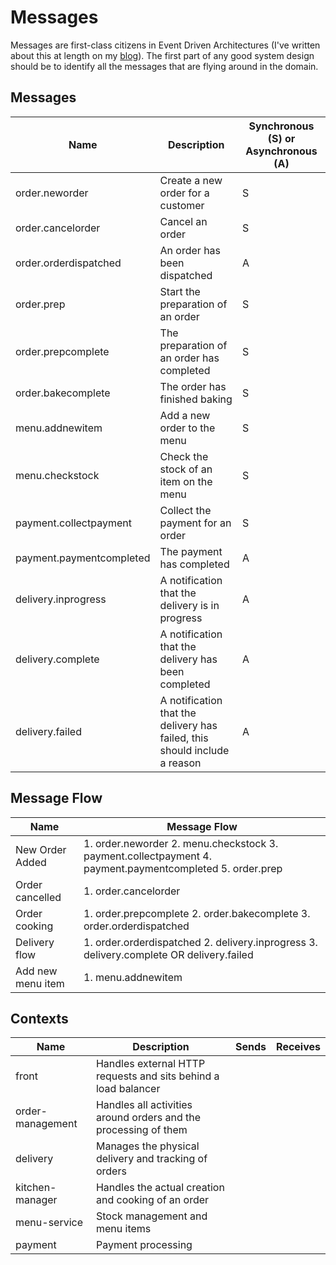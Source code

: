 # Messages

Messages are first-class citizens in Event Driven Architectures (I've written about this at length on my [blog](https://jameseastham.co.uk/posts/designing-a-distributed-system-3gf4)). The first part of any good system design should be to identify all the messages that are flying around in the domain.

## Messages

| Name | Description | Synchronous (S) or Asynchronous (A) |
|---|---|---|
| order.neworder | Create a new order for a customer | S | 
| order.cancelorder | Cancel an order | S | 
| order.orderdispatched | An order has been dispatched | A |
| order.prep | Start the preparation of an order | S | 
| order.prepcomplete | The preparation of an order has completed | S | 
| order.bakecomplete | The order has finished baking | S |
| menu.addnewitem | Add a new order to the menu | S | 
| menu.checkstock | Check the stock of an item on the menu | S | 
| payment.collectpayment | Collect the payment for an order | S | 
| payment.paymentcompleted | The payment has completed | A |
| delivery.inprogress | A notification that the delivery is in progress | A | 
| delivery.complete | A notification that the delivery has been completed | A | 
| delivery.failed | A notification that the delivery has failed, this should include a reason | A | 

## Message Flow

| Name | Message Flow |
|---|---|
| New Order Added | 1. order.neworder 2. menu.checkstock 3. payment.collectpayment 4. payment.paymentcompleted 5. order.prep |
| Order cancelled | 1. order.cancelorder |
| Order cooking | 1. order.prepcomplete 2. order.bakecomplete 3. order.orderdispatched |
| Delivery flow | 1. order.orderdispatched 2. delivery.inprogress 3. delivery.complete OR delivery.failed
| Add new menu item | 1. menu.addnewitem |

## Contexts

| Name | Description | Sends | Receives |
|---|---|---|---|
| front | Handles external HTTP requests and sits behind a load balancer |  |  |
| order-management | Handles all activities around orders and the processing of them |  |
| delivery | Manages the physical delivery and tracking of orders |  |  |
| kitchen-manager | Handles the actual creation and cooking of an order |  |
| menu-service | Stock management and menu items |  |
| payment | Payment processing |  |  |